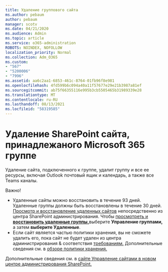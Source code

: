 ```yaml
---
title: Удаление группового сайта
ms.author: pebaum
author: pebaum
manager: scotv
ms.date: 04/21/2020
ms.audience: Admin
ms.topic: article
ms.service: o365-administration
ROBOTS: NOINDEX, NOFOLLOW
localization_priority: Normal
ms.collection: Adm_O365
ms.custom:
- "567"
- "5200006"
- "7996"
ms.assetid: aa6c2aa1-6853-461c-8764-01fb96f8e981
ms.openlocfilehash: 4fd599b6c094a40a11f57677e29e21b3987a81ef
ms.sourcegitcommit: ab75f66355116e995b3cb5505465b31989339e28
ms.translationtype: MT
ms.contentlocale: ru-RU
ms.lasthandoff: 08/13/2021
ms.locfileid: "58319585"
---
```

# <a name="delete-a-sharepoint-site-that-belongs-to-a-microsoft-365-group"></a>Удаление SharePoint сайта, принадлежаного Microsoft 365 группе

Удаление сайта, подключенного к группе, удалит группу и все ее ресурсы, включая Outlook почтовый ящик и календарь, а также все Teams каналы.
  
Важно!

- Удаленные сайты можно восстановить в течение 93 дней. Удаленные группы должны быть восстановлены в течение 30 дней. [Просмотр и восстановление удаленных сайтов](https://admin.microsoft.com/sharepoint?page=recyclebin&modern=true) непосредственно из центра SharePoint администрирования. Чтобы [просмотреть и **восстановить удаленные группы,**](https://admin.microsoft.com/Adminportal/Home?source=applauncher#/deletedgroups)выберите **Управление группами,** а затем **выберите Удаленные**.
- Если сайт является частью политики хранения, вы не сможете удалить его, пока сайт не будет удален из центра администрирования & соответствия [требованиям.](https://protection.office.com/?rfr=AdminCenter#/retention) Дополнительные сведения см. в [обзоре политики хранения.](https://docs.microsoft.com/microsoft-365/compliance/retention-policies)
  
Дополнительные сведения см. в [сайте Управление сайтами в новом центре администрирования SharePoint.](https://docs.microsoft.com/sharepoint/manage-sites-in-new-admin-center)
